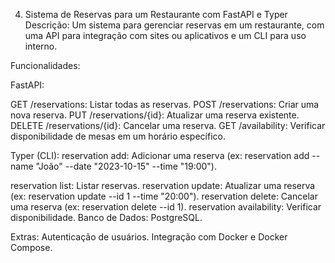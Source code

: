 4. Sistema de Reservas para um Restaurante com FastAPI e Typer
Descrição: Um sistema para gerenciar reservas em um restaurante, com uma API para integração com sites ou aplicativos e um CLI para uso interno.

Funcionalidades:

FastAPI:

GET /reservations: Listar todas as reservas.
POST /reservations: Criar uma nova reserva.
PUT /reservations/{id}: Atualizar uma reserva existente.
DELETE /reservations/{id}: Cancelar uma reserva.
GET /availability: Verificar disponibilidade de mesas em um horário específico.

Typer (CLI):
reservation add: Adicionar uma reserva (ex: reservation add --name "João" --date "2023-10-15" --time "19:00").

reservation list: Listar reservas.
reservation update: Atualizar uma reserva (ex: reservation update --id 1 --time "20:00").
reservation delete: Cancelar uma reserva (ex: reservation delete --id 1).
reservation availability: Verificar disponibilidade.
Banco de Dados: PostgreSQL.

Extras:
Autenticação de usuários.
Integração com Docker e Docker Compose.
